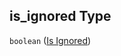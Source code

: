 ## is_ignored Type

`boolean` ([Is Ignored](iea43_wra_data_model-properties-measurement-location-items-properties-measurement-point-items-properties-sensor-configuration-items-properties-column-names-items-properties-is-ignored.md))
